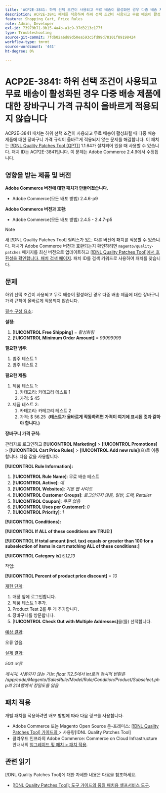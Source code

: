 ```yaml
---
title: 'ACP2E-3841: 하위 선택 조건이 사용되고 무료 배송이 활성화된 경우 다중 배송 제품에 대한 장바구니 가격 규칙이 올바르게 적용되지 않습니다'
description: ACP2E-3841 패치를 적용하여 하위 선택 조건이 사용되고 무료 배송이 활성화된 경우 다중 배송 제품에 대한 장바구니 가격 규칙이 올바르게 적용되지 않는 Adobe Commerce 문제를 수정합니다.
feature: Shopping Cart, Price Rules
role: Admin, Developer
exl-id: 73979b71-9b15-4a4b-a1c9-37d3213c177f
type: Troubleshooting
source-git-commit: 7fdb02a6d89d50ea593c5fd99d78101f89198424
workflow-type: tm+mt
source-wordcount: '441'
ht-degree: 0%

---
```


# ACP2E-3841: 하위 선택 조건이 사용되고 무료 배송이 활성화된 경우 다중 배송 제품에 대한 장바구니 가격 규칙이 올바르게 적용되지 않습니다

ACP2E-3841 패치는 하위 선택 조건이 사용되고 무료 배송이 활성화될 때 다중 배송 제품에 대한 장바구니 가격 규칙이 올바르게 적용되지 않는 문제를 해결합니다. 이 패치는 [[!DNL Quality Patches Tool (QPT)]](/help/tools/quality-patches-tool/quality-patches-tool-to-self-serve-quality-patches.md) 1.1.64가 설치되어 있을 때 사용할 수 있습니다. 패치 ID는 ACP2E-3841입니다. 이 문제는 Adobe Commerce 2.4.9에서 수정됩니다.

## 영향을 받는 제품 및 버전

**Adobe Commerce 버전에 대한 패치가 만들어졌습니다.**

* Adobe Commerce(모든 배포 방법) 2.4.6-p9

**Adobe Commerce 버전과 호환:**

* Adobe Commerce(모든 배포 방법) 2.4.5 - 2.4.7-p5

>[!NOTE]
>
>새 [!DNL Quality Patches Tool] 릴리스가 있는 다른 버전에 패치를 적용할 수 있습니다. 패치가 Adobe Commerce 버전과 호환되는지 확인하려면 `magento/quality-patches` 패키지를 최신 버전으로 업데이트하고 [[!DNL Quality Patches Tool]에서 호환성을 확인합니다. 패치 검색 페이지](https://experienceleague.adobe.com/tools/commerce-quality-patches/index.html?lang=ko). 패치 ID를 검색 키워드로 사용하여 패치를 찾습니다.

## 문제

하위 선택 조건이 사용되고 무료 배송이 활성화된 경우 다중 배송 제품에 대한 장바구니 가격 규칙이 올바르게 적용되지 않습니다.

<u>필수 구성 요소</u>:

**설정:**
1. **[!UICONTROL Free Shipping]** = *활성화됨*
1. **[!UICONTROL Minimum Order Amount]** = *99999999*

**필요한 범주:**
1. 범주 테스트 1
1. 범주 테스트 2

**필요한 제품:**
1. 제품 테스트 1:
   1. 카테고리: 카테고리 테스트 1
   1. 가격: $ 45
1. 제품 테스트 2:
   1. 카테고리: 카테고리 테스트 2
   1. 가격: $ 56.25 
      **(테스트가 올바르게 작동하려면 가격이 여기에 표시된 것과 같아야 합니다.)**

**장바구니 가격 규칙:**

관리자로 로그인하고 **[!UICONTROL Marketing]** > **[!UICONTROL Promotions]** > **[!UICONTROL Cart Price Rules]** > **[!UICONTROL Add new rule]**(으)로 이동합니다. 다음 값을 사용합니다.

**[!UICONTROL Rule Information]:**
1. **[!UICONTROL Rule Name]**: 무료 배송 테스트
1. **[!UICONTROL Active]**: *예*
1. **[!UICONTROL Websites]**: *기본 웹 사이트*
1. **[!UICONTROL Customer Groups]**: *로그인되지 않음, 일반, 도매, Retailer*
1. **[!UICONTROL Coupon]**: *쿠폰 없음*
1. **[!UICONTROL Uses per Customer]**: *0*
1. **[!UICONTROL Priority]**: *1*

**[!UICONTROL Conditions]:**

**[!UICONTROL If ALL of these conditions are TRUE:]**


**[!UICONTROL If total amount (incl. tax) equals or greater than 100 for a subselection of items in cart matching ALL of these conditions:]**


**[!UICONTROL Category is]** *5,12,13*

작업:

**[!UICONTROL Percent of product price discount]** = *10*

<u>재현 단계</u>:

1. 매장 앞에 로그인합니다.
2. 제품 테스트 1 추가.
3. Product Test 2를 두 개 추가합니다.
4. 장바구니를 방문합니다.
5. **[!UICONTROL Check Out with Multiple Addresses]**&#x200B;을(를) 선택합니다.

<u>예상 결과</u>:

오류 없음.

<u>실제 결과</u>:

*500 오류*

*메시지: 사용되지 않는 기능: float 112.5에서 int로의 암시적 변환은 /app/code/Magento/SalesRule/Model/Rule/Condition/Product/Subselect.php의 214행에서 정밀도를 잃음*

## 패치 적용

개별 패치를 적용하려면 배포 방법에 따라 다음 링크를 사용합니다.

* Adobe Commerce 또는 Magento Open Source 온-프레미스: [[!DNL Quality Patches Tool]  가이드의 &#x200B;](/help/tools/quality-patches-tool/usage.md)> 사용량[!DNL Quality Patches Tool]
* 클라우드 인프라의 Adobe Commerce: Commerce on Cloud Infrastructure 안내서의 [업그레이드 및 패치 > 패치 적용](https://experienceleague.adobe.com/docs/commerce-cloud-service/user-guide/develop/upgrade/apply-patches.html?lang=ko).

## 관련 읽기

[!DNL Quality Patches Tool]에 대한 자세한 내용은 다음을 참조하세요.

* [[!DNL Quality Patches Tool]: 도구 가이드의 품질 패치용 셀프서비스 도구](/help/tools/quality-patches-tool/quality-patches-tool-to-self-serve-quality-patches.md).
